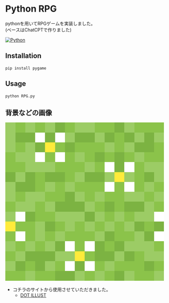 # Python RPG

pythonを用いてRPGゲームを実装しました。  
(ベースはChatCPTで作りました)

[![Python][Python.js]][Python.link]

## Installation

```console
pip install pygame
```

## Usage

```console
python RPG.py

```

## 背景などの画像
![](images/bg.png)

- コチラのサイトから使用させていただきました。
    - [DOT ILLUST](https://dot-illust.net/)

<!-- MARKDOWN LINKS & IMAGES -->
[Python.js]: https://img.shields.io/badge/Python-3572A5?style=for-the-badge&logo=Python&logoColor=white
[Python.link]: https://www.python.org/